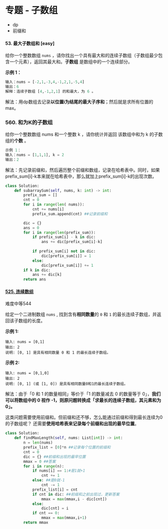 # 专题 - 子数组

- dp
- 前缀和

#### 53. 最大子数组和 [easy]

给你一个整数数组 `nums` ，请你找出一个具有最大和的连续子数组（子数组最少包含一个元素），返回其最大和。**子数组** 是数组中的一个连续部分。

**示例 1：**

```python
输入：nums = [-2,1,-3,4,-1,2,1,-5,4]
输出：6
解释：连续子数组 [4,-1,2,1] 的和最大，为 6 。
```

解法：用dp数组去记录**以位置i为结尾的最大子序和**；然后就是求所有位置的max。



### 560. 和为K的子数组

给你一个整数数组 nums 和一个整数 k ，请你统计并返回 该数组中和为 k 的子数组的**个数** 。

```python
示例 1：
输入：nums = [1,1,1], k = 2
输出：2
```

解法：先记录前缀和，然后遍历整个前缀和数组，记录在哈希表中。同时，如果prefix_sum[i]-k本来就在哈希表中，那么就加上prefix_sum[i]-k的出现次数。

```python
class Solution:
    def subarraySum(self, nums, k: int) -> int:
        prefix_sum = []
        cnt = 0
        for i in range(len( nums)):
            cnt += nums[i]
            prefix_sum.append(cnt) ##记录前缀和

        dic = {}
        ans = 0
        for i in range(len(prefix_sum)):
            if prefix_sum[i] - k in dic:
                ans += dic[prefix_sum[i]-k]
                
            if prefix_sum[i] not in dic:
                dic[prefix_sum[i]] = 1
            else:
                dic[prefix_sum[i]] += 1
        if k in dic:
            ans += dic[k]
        return ans
```



#### [525. 连续数组](https://leetcode-cn.com/problems/contiguous-array/)

难度中等544

给定一个二进制数组 `nums` , 找到含有**相同数量**的 `0` 和 `1` 的最长连续子数组，并返回该子数组的长度。

**示例 1:**

```
输入: nums = [0,1]
输出: 2
说明: [0, 1] 是具有相同数量 0 和 1 的最长连续子数组。
```

**示例 2:**

```
输入: nums = [0,1,0]
输出: 2
说明: [0, 1] (或 [1, 0]) 是具有相同数量0和1的最长连续子数组。
```

解法：由于「0 和 1 的数量相同」等价于「1 的数量减去 0 的数量等于 0」，**我们可以将数组中的 0 视作 -1，则原问题转换成「求最长的连续子数组，其元素和为 0」。**

这类问题需要使用前缀和。但前缀和还不够，怎么能通过前缀和得到最长连续为0的子数组呢？
还需要**使用哈希表来记录每个前缀和出现的最早位置**。

```python
class Solution:
    def findMaxLength(self, nums: List[int]) -> int:
        n = len(nums)
        prefix_list = [0]*n ##记录每个位置的前缀和
        cnt = 0
        dic = {} ##前缀和出现的最早位置
        mmax = 0 ##答案
        for i in range(n):
            if nums[i] == 1:#是1就+1
                cnt += 1
            else: ##是0就-1
                cnt -= 1
            prefix_list[i] = cnt
            if cnt in dic: ##前缀和之前出现过，更新答案
                mmax = max(mmax,i - dic[cnt])
            else:
                dic[cnt] = i
            if cnt == 0:
                mmax = max(mmax,i+1)
        return mmax
```

